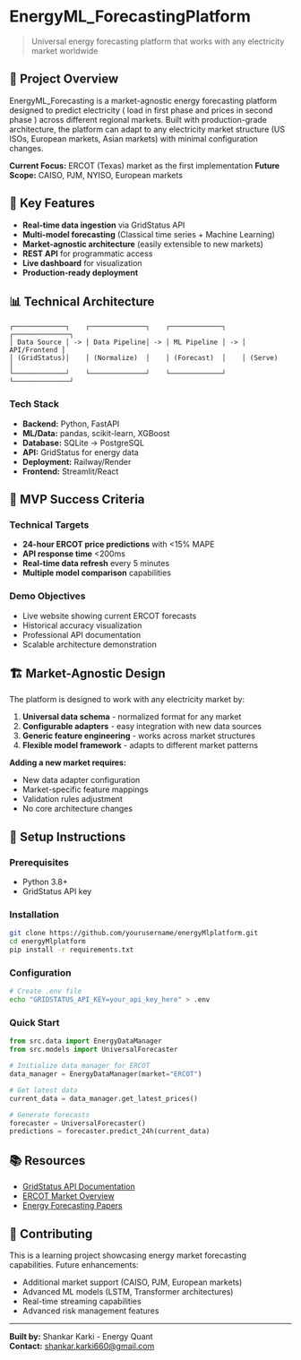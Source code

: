 # EnergyML_ForecastingPlatform

> Universal energy forecasting platform that works with any electricity market worldwide

## 🎯 Project Overview

EnergyML_Forecasting is a market-agnostic energy forecasting platform designed to predict electricity ( load in first phase and prices in second phase ) across different regional markets. Built with production-grade architecture, the platform can adapt to any electricity market structure (US ISOs, European markets, Asian markets) with minimal configuration changes.

**Current Focus:** ERCOT (Texas) market as the first implementation
**Future Scope:** CAISO, PJM, NYISO, European markets

## 🚀 Key Features

- **Real-time data ingestion** via GridStatus API
- **Multi-model forecasting** (Classical time series + Machine Learning)
- **Market-agnostic architecture** (easily extensible to new markets)
- **REST API** for programmatic access
- **Live dashboard** for visualization
- **Production-ready deployment**

## 📊 Technical Architecture

```
┌─────────────┐    ┌──────────────┐    ┌─────────────┐    ┌──────────────┐
│ Data Source │ -> │ Data Pipeline│ -> │ ML Pipeline │ -> │ API/Frontend │
│ (GridStatus)│    │ (Normalize)  │    │ (Forecast)  │    │ (Serve)      │
└─────────────┘    └──────────────┘    └─────────────┘    └──────────────┘
```

### Tech Stack
- **Backend:** Python, FastAPI
- **ML/Data:** pandas, scikit-learn, XGBoost
- **Database:** SQLite -> PostgreSQL
- **API:** GridStatus for energy data
- **Deployment:** Railway/Render
- **Frontend:** Streamlit/React


## 🎯 MVP Success Criteria

### Technical Targets
- **24-hour ERCOT price predictions** with <15% MAPE
- **API response time** <200ms
- **Real-time data refresh** every 5 minutes
- **Multiple model comparison** capabilities

### Demo Objectives
- Live website showing current ERCOT forecasts
- Historical accuracy visualization
- Professional API documentation
- Scalable architecture demonstration

## 🏗️ Market-Agnostic Design

The platform is designed to work with any electricity market by:

1. **Universal data schema** - normalized format for any market
2. **Configurable adapters** - easy integration with new data sources
3. **Generic feature engineering** - works across market structures
4. **Flexible model framework** - adapts to different market patterns

**Adding a new market requires:**
- New data adapter configuration
- Market-specific feature mappings  
- Validation rules adjustment
- No core architecture changes

## 🔧 Setup Instructions

### Prerequisites
- Python 3.8+
- GridStatus API key

### Installation
```bash
git clone https://github.com/yourusername/energyMlplatform.git
cd energyMlplatform
pip install -r requirements.txt
```

### Configuration
```bash
# Create .env file
echo "GRIDSTATUS_API_KEY=your_api_key_here" > .env
```

### Quick Start
```python
from src.data import EnergyDataManager
from src.models import UniversalForecaster

# Initialize data manager for ERCOT
data_manager = EnergyDataManager(market="ERCOT")

# Get latest data
current_data = data_manager.get_latest_prices()

# Generate forecasts
forecaster = UniversalForecaster()
predictions = forecaster.predict_24h(current_data)
```

## 📚 Resources

- [GridStatus API Documentation](https://gridstatus.io/docs)
- [ERCOT Market Overview](http://www.ercot.com/)
- [Energy Forecasting Papers](./docs/references.md)

## 🤝 Contributing

This is a learning project showcasing energy market forecasting capabilities. Future enhancements:

- Additional market support (CAISO, PJM, European markets)
- Advanced ML models (LSTM, Transformer architectures) 
- Real-time streaming capabilities
- Advanced risk management features

---

**Built by:** Shankar Karki - Energy Quant  
**Contact:** shankar.karki660@gmail.com  
